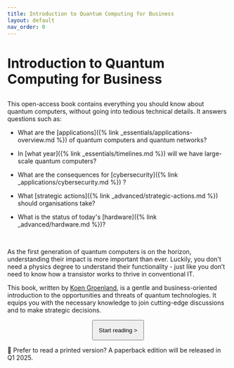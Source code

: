 ```yaml
---
title: Introduction to Quantum Computing for Business
layout: default
nav_order: 0
---
```


<!-- <img src=" {{ site.baseurl }}/site-img/header-logo.webp" width="700" /> -->


<h1 style="font-size:30px !important; margin-bottom:1em;"> Introduction to Quantum Computing for Business </h1>


This open-access book contains everything you should know about quantum
computers, without going into tedious technical details. It answers questions such as:

- What are the [applications]({% link _essentials/applications-overview.md %}) of quantum computers and quantum networks?

- In [what year]({% link _essentials/timelines.md %}) will we have large-scale quantum computers?

- What are the consequences for [cybersecurity]({% link _applications/cybersecurity.md %}) ?

- What [strategic actions]({% link _advanced/strategic-actions.md %}) should organisations take? 

- What is the status of today's [hardware]({% link _advanced/hardware.md %})?
<br>

As the first generation of quantum computers is on the horizon, understanding their impact is more important than ever. Luckily, you don't need a physics degree to understand their functionality - just like you don’t need to know how a transistor works to thrive in conventional IT. 

This book, written by [Koen Groenland](https://www.koengroenland.com), is a gentle and business-oriented introduction to the opportunities and threats of quantum technologies. It equips you with the necessary knowledge to join cutting-edge discussions and to make strategic decisions. 

<center>
<a href="{{ site.baseurl }}/essentials/preface"><button class="btn fs-5 btn-outline" style="padding:1em;">Start reading > </button></a>
</center>

📖 Prefer to read a printed version? A paperback edition will be released in Q1 2025.


<!-- 
## Audience

This book targets anyone who encounters quantum technologies in their professional lives, but who don't not need a full physics background. This includes:

- Managers and strategic decision makers

- Consultants

- Policy makers

- CIO or CISO departments

- Investors

Moreover, it's an interesting journey for any tech enthusaist! 

{: .new }
 **This book is about…** \
 *✓*  &nbsp; The impact that quantum technology has on business and society \
 *✓*  &nbsp; Opportunities and threats \
 *✓* &nbsp; Timelines \
 *✓* &nbsp; Links to other great resources    


{: .redcallout }
 **This book is not…** \
 *✗* &nbsp; A course in quantum math or physics \
 ✗ &nbsp; A tutorial on quantum programming \
 ✗ &nbsp; An exhaustive resource about every possible detail -->





<!-- |  **This book is about…**  | **This book does not contain…** |
|---|---|
| The impact that quantum technology has on business and society | Essential math or physics |
| Opportunities and threats |  Quantum programming | -->




<!-- |  | **This book is about…** |  |  | **This book does not contain…** |
|---:|----|----|---:|----|
| **✓** | |  | ✗ | Essential math or physics |
| **✓** |  |  | ✗ | Quantum programming |
| **✓** | Timelines |  | ✗ | Exhaustive information about every possible detail |
| **✓** | Links to other great resources |  |  |  | -->

<!-- |  | **This book is about…** |  |  | **This book does not contain…** |
|---:|----|----|---:|----|
| **✓** | |  | ✗ | Essential math or physics |
| **✓** |  |  | ✗ | Quantum programming |
| **✓** | Timelines |  | ✗ | Exhaustive information about every possible detail |
| **✓** | Links to other great resources |  |  |  | -->

<!-- ## Get the softcover

Prefer to read a printed edition? A physical edition will be released in Q4 2024. -->





